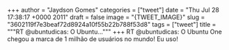 
+++
author = "Jaydson Gomes"
categories = ["tweet"]
date = "Thu Jul 28 17:38:17 +0000 2011"
draft = false
image = "{TWEET_IMAGE}"
slug = "3602119f7e3beaf72d8924a10f55b22b788f53d8"
tags = ["tweet"]
title = """RT @ubuntudicas: O Ubuntu..."""
+++
RT @ubuntudicas: O Ubuntu One chegou a marca de 1 milhão de usuários no mundo! Eu uso!

